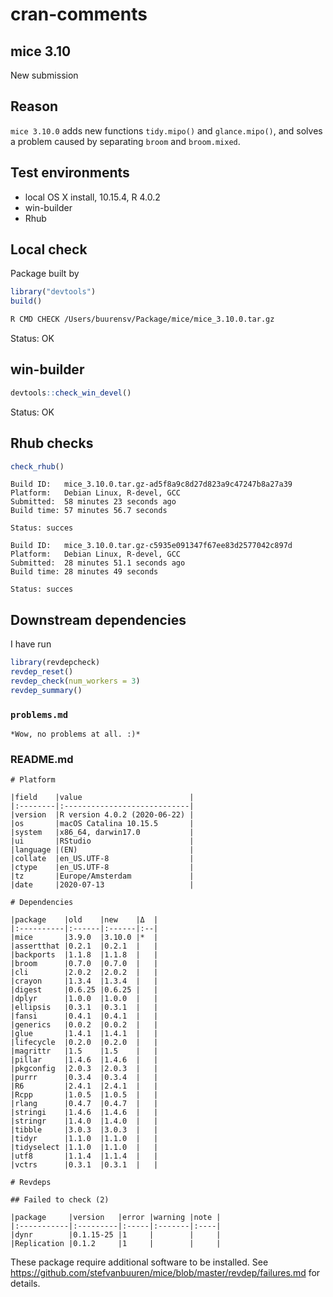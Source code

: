 cran-comments
================

## mice 3.10

New submission

## Reason

`mice 3.10.0` adds new functions `tidy.mipo()` and `glance.mipo()`, and
solves a problem caused by separating `broom` and `broom.mixed`.

## Test environments

  - local OS X install, 10.15.4, R 4.0.2
  - win-builder
  - Rhub

## Local check

Package built by

``` r
library("devtools")
build()
```

``` bash
R CMD CHECK /Users/buurensv/Package/mice/mice_3.10.0.tar.gz
```

Status: OK

## win-builder

``` r
devtools::check_win_devel()
```

Status: OK

## Rhub checks

``` r
check_rhub()
```

    Build ID:   mice_3.10.0.tar.gz-ad5f8a9c8d27d823a9c47247b8a27a39
    Platform:   Debian Linux, R-devel, GCC
    Submitted:  58 minutes 23 seconds ago
    Build time: 57 minutes 56.7 seconds
    
    Status: succes

    Build ID:   mice_3.10.0.tar.gz-c5935e091347f67ee83d2577042c897d
    Platform:   Debian Linux, R-devel, GCC
    Submitted:  28 minutes 51.1 seconds ago
    Build time: 28 minutes 49 seconds
    
    Status: succes

## Downstream dependencies

I have run

``` r
library(revdepcheck)
revdep_reset()
revdep_check(num_workers = 3)
revdep_summary()
```

### `problems.md`

    *Wow, no problems at all. :)*

### README.md

    # Platform
    
    |field    |value                        |
    |:--------|:----------------------------|
    |version  |R version 4.0.2 (2020-06-22) |
    |os       |macOS Catalina 10.15.5       |
    |system   |x86_64, darwin17.0           |
    |ui       |RStudio                      |
    |language |(EN)                         |
    |collate  |en_US.UTF-8                  |
    |ctype    |en_US.UTF-8                  |
    |tz       |Europe/Amsterdam             |
    |date     |2020-07-13                   |
    
    # Dependencies
    
    |package    |old    |new    |Δ  |
    |:----------|:------|:------|:--|
    |mice       |3.9.0  |3.10.0 |*  |
    |assertthat |0.2.1  |0.2.1  |   |
    |backports  |1.1.8  |1.1.8  |   |
    |broom      |0.7.0  |0.7.0  |   |
    |cli        |2.0.2  |2.0.2  |   |
    |crayon     |1.3.4  |1.3.4  |   |
    |digest     |0.6.25 |0.6.25 |   |
    |dplyr      |1.0.0  |1.0.0  |   |
    |ellipsis   |0.3.1  |0.3.1  |   |
    |fansi      |0.4.1  |0.4.1  |   |
    |generics   |0.0.2  |0.0.2  |   |
    |glue       |1.4.1  |1.4.1  |   |
    |lifecycle  |0.2.0  |0.2.0  |   |
    |magrittr   |1.5    |1.5    |   |
    |pillar     |1.4.6  |1.4.6  |   |
    |pkgconfig  |2.0.3  |2.0.3  |   |
    |purrr      |0.3.4  |0.3.4  |   |
    |R6         |2.4.1  |2.4.1  |   |
    |Rcpp       |1.0.5  |1.0.5  |   |
    |rlang      |0.4.7  |0.4.7  |   |
    |stringi    |1.4.6  |1.4.6  |   |
    |stringr    |1.4.0  |1.4.0  |   |
    |tibble     |3.0.3  |3.0.3  |   |
    |tidyr      |1.1.0  |1.1.0  |   |
    |tidyselect |1.1.0  |1.1.0  |   |
    |utf8       |1.1.4  |1.1.4  |   |
    |vctrs      |0.3.1  |0.3.1  |   |
    
    # Revdeps
    
    ## Failed to check (2)
    
    |package     |version   |error |warning |note |
    |:-----------|:---------|:-----|:-------|:----|
    |dynr        |0.1.15-25 |1     |        |     |
    |Replication |0.1.2     |1     |        |     |

These package require additional software to be installed. See
<https://github.com/stefvanbuuren/mice/blob/master/revdep/failures.md>
for details.
